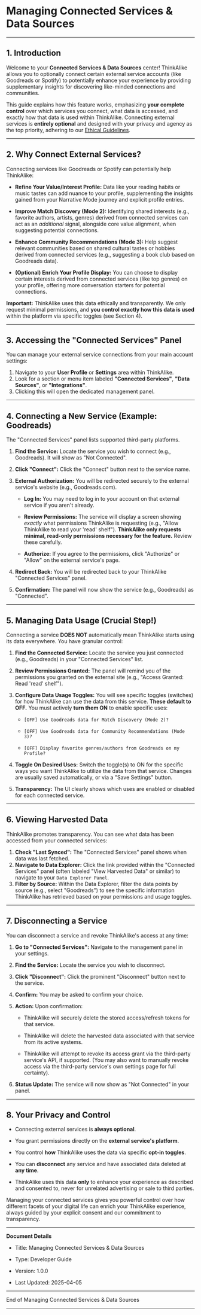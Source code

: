 # Managing Connected Services & Data Sources

---

## 1. Introduction

Welcome to your **Connected Services & Data Sources** center! ThinkAlike allows you to optionally connect certain external service accounts (like Goodreads or Spotify) to potentially enhance your experience by providing supplementary insights for discovering like-minded connections and communities.

This guide explains how this feature works, emphasizing **your complete control** over which services you connect, what data is accessed, and exactly how that data is used within ThinkAlike. Connecting external services is **entirely optional** and designed with your privacy and agency as the top priority, adhering to our [Ethical Guidelines](../../core/ethics/ethical_guidelines.md).

---

## 2. Why Connect External Services?

Connecting services like Goodreads or Spotify can potentially help ThinkAlike:

* **Refine Your Value/Interest Profile:** Data like your reading habits or music tastes can add nuance to your profile, supplementing the insights gained from your Narrative Mode journey and explicit profile entries.

* **Improve Match Discovery (Mode 2):** Identifying shared interests (e.g., favorite authors, artists, genres) derived from connected services can act as an *additional* signal, alongside core value alignment, when suggesting potential connections.

* **Enhance Community Recommendations (Mode 3):** Help suggest relevant communities based on shared cultural tastes or hobbies derived from connected services (e.g., suggesting a book club based on Goodreads data).

* **(Optional) Enrich Your Profile Display:** You can choose to display certain interests derived from connected services (like top genres) on your profile, offering more conversation starters for potential connections.

**Important:** ThinkAlike uses this data ethically and transparently. We only request minimal permissions, and **you control exactly how this data is used** within the platform via specific toggles (see Section 4).

---

## 3. Accessing the "Connected Services" Panel

You can manage your external service connections from your main account settings:

1. Navigate to your **User Profile** or **Settings** area within ThinkAlike.
2. Look for a section or menu item labeled **"Connected Services"**, **"Data Sources"**, or **"Integrations"**.
3. Clicking this will open the dedicated management panel.

---

## 4. Connecting a New Service (Example: Goodreads)

The "Connected Services" panel lists supported third-party platforms.

1. **Find the Service:** Locate the service you wish to connect (e.g., Goodreads). It will show as "Not Connected".
2. **Click "Connect":** Click the "Connect" button next to the service name.
3. **External Authorization:** You will be redirected securely to the external service's website (e.g., Goodreads.com).

    * **Log In:** You may need to log in to your account on that external service if you aren't already.

    * **Review Permissions:** The service will display a screen showing *exactly* what permissions ThinkAlike is requesting (e.g., "Allow ThinkAlike to read your 'read' shelf"). **ThinkAlike only requests minimal, read-only permissions necessary for the feature.** Review these carefully.

    * **Authorize:** If you agree to the permissions, click "Authorize" or "Allow" on the external service's page.

4. **Redirect Back:** You will be redirected back to your ThinkAlike "Connected Services" panel.
5. **Confirmation:** The panel will now show the service (e.g., Goodreads) as "Connected".

---

## 5. Managing Data Usage (Crucial Step!)

Connecting a service **DOES NOT** automatically mean ThinkAlike starts using its data everywhere. You have granular control:

1. **Find the Connected Service:** Locate the service you just connected (e.g., Goodreads) in your "Connected Services" list.
2. **Review Permissions Granted:** The panel will remind you of the permissions you granted on the external site (e.g., "Access Granted: Read 'read' shelf").
3. **Configure Data Usage Toggles:** You will see specific toggles (switches) for how ThinkAlike can use the data from this service. **These default to OFF.** You must actively **turn them ON** to enable specific uses:

    * `[OFF] Use Goodreads data for Match Discovery (Mode 2)?`

    * `[OFF] Use Goodreads data for Community Recommendations (Mode 3)?`

    * `[OFF] Display favorite genres/authors from Goodreads on my Profile?`

4. **Toggle On Desired Uses:** Switch the toggle(s) to ON for the specific ways you want ThinkAlike to utilize the data from that service. Changes are usually saved automatically, or via a "Save Settings" button.
5. **Transparency:** The UI clearly shows which uses are enabled or disabled for each connected service.

---

## 6. Viewing Harvested Data

ThinkAlike promotes transparency. You can see what data has been accessed from your connected services:

1. **Check "Last Synced":** The "Connected Services" panel shows when data was last fetched.
2. **Navigate to Data Explorer:** Click the link provided within the "Connected Services" panel (often labeled "View Harvested Data" or similar) to navigate to your `Data Explorer Panel`.
3. **Filter by Source:** Within the Data Explorer, filter the data points by source (e.g., select "Goodreads") to see the specific information ThinkAlike has retrieved based on your permissions and usage toggles.

---

## 7. Disconnecting a Service

You can disconnect a service and revoke ThinkAlike's access at any time:

1. **Go to "Connected Services":** Navigate to the management panel in your settings.
2. **Find the Service:** Locate the service you wish to disconnect.
3. **Click "Disconnect":** Click the prominent "Disconnect" button next to the service.
4. **Confirm:** You may be asked to confirm your choice.
5. **Action:** Upon confirmation:

    * ThinkAlike will securely delete the stored access/refresh tokens for that service.

    * ThinkAlike will delete the harvested data associated with that service from its active systems.

    * ThinkAlike will attempt to revoke its access grant via the third-party service's API, if supported. (You may also want to manually revoke access via the third-party service's own settings page for full certainty).

6. **Status Update:** The service will now show as "Not Connected" in your panel.

---

## 8. Your Privacy and Control

* Connecting external services is **always optional**.

* You grant permissions directly on the **external service's platform**.

* You control **how** ThinkAlike uses the data via specific **opt-in toggles**.

* You can **disconnect** any service and have associated data deleted at **any time**.

* ThinkAlike uses this data **only** to enhance your experience as described and consented to, never for unrelated advertising or sale to third parties.

Managing your connected services gives you powerful control over how different facets of your digital life can enrich your ThinkAlike experience, always guided by your explicit consent and our commitment to transparency.

---

**Document Details**

* Title: Managing Connected Services & Data Sources

* Type: Developer Guide

* Version: 1.0.0

* Last Updated: 2025-04-05

---

End of Managing Connected Services & Data Sources

---
